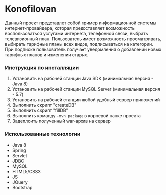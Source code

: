 # Konofilovan
Данный проект представлет собой пример информационной системы интернет-провайдера, которая предоставляет возможность воспользоваться услугами интернета, телефонной связи, выбрать телевизионный план. Пользователь имеет возможность просматривать, выбирать тарифные планы всех видов, подписываться на категории. При подписке пользователь получает уведомления о добавлении новых тарифных планов и изменении старых.
### Инструкция по инсталляции
1. Установить на рабочей станции Java SDK (минимальная версия  - Java 8)
2. Установить на рабочей станции MySQL Server (минимальная версия  - 5.7)
3. Установить на рабочей станции любой удобный сервер приложений
4. Выполнить скрипт "createDB"
5. Выполнить скрипт "fillDB"
6. Выполнить команду ```-mvn package``` в корневой папке проекта
7. Задеплоить полученный war-архив на сервер
### Использованные технологии
- Java 8
- Spring
- Servlet
- JDBC
- MySQL
- HTML5/CSS3
- JS
- JQuery
- Bootstrap


